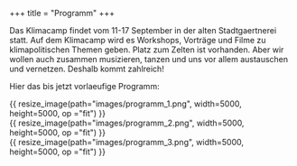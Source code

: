 +++
title = "Programm"
+++

Das Klimacamp findet vom 11-17 September in der alten Stadtgaertnerei statt. Auf dem Klimacamp wird es Workshops, Vorträge und Filme zu klimapolitischen Themen geben. Platz zum Zelten ist vorhanden. Aber wir wollen auch zusammen musizieren, tanzen und uns vor allem austauschen und vernetzen. Deshalb kommt zahlreich!

Hier das bis jetzt vorlaeufige Programm:

{{ resize_image(path="images/programm_1.png", width=5000, height=5000, op ="fit") }}
<br>
{{ resize_image(path="images/programm_2.png", width=5000, height=5000, op ="fit") }}
<br>
{{ resize_image(path="images/programm_3.png", width=5000, height=5000, op ="fit") }}
